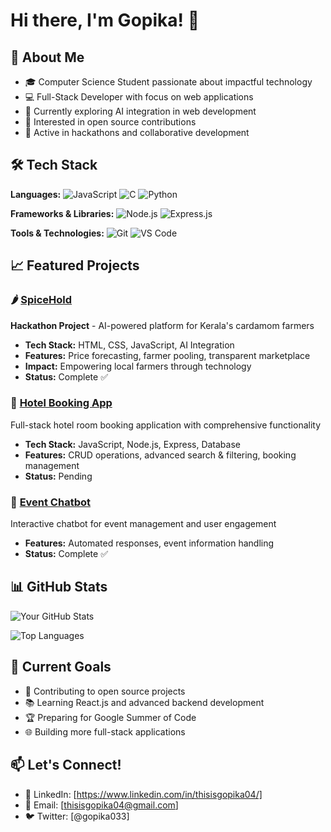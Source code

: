 # Hi there, I'm Gopika! 👋

## 🚀 About Me
- 🎓 Computer Science Student passionate about impactful technology
- 💻 Full-Stack Developer with focus on web applications
- 🌱 Currently exploring AI integration in web development
- 🤝 Interested in open source contributions 
- 🎯 Active in hackathons and collaborative development

## 🛠️ Tech Stack

**Languages:**
![JavaScript](https://img.shields.io/badge/-JavaScript-F7DF1E?style=flat-square&logo=javascript&logoColor=black)
![C](https://img.shields.io/badge/-C-A8B9CC?style=flat-square&logo=c&logoColor=black)
![Python](https://img.shields.io/badge/-Python-3776AB?style=flat-square&logo=python&logoColor=white)

**Frameworks & Libraries:**
![Node.js](https://img.shields.io/badge/-Node.js-339933?style=flat-square&logo=node.js&logoColor=white)
![Express.js](https://img.shields.io/badge/-Express.js-000000?style=flat-square&logo=express)

**Tools & Technologies:**
![Git](https://img.shields.io/badge/-Git-F05032?style=flat-square&logo=git&logoColor=white)
![VS Code](https://img.shields.io/badge/-VS%20Code-007ACC?style=flat-square&logo=visual-studio-code)


## 📈 Featured Projects

### 🌶️ [SpiceHold](https://github.com/thisisgopika/spicehold)
**Hackathon Project** - AI-powered platform for Kerala's cardamom farmers
- **Tech Stack:** HTML, CSS, JavaScript, AI Integration
- **Features:** Price forecasting, farmer pooling, transparent marketplace
- **Impact:** Empowering local farmers through technology
- **Status:** Complete ✅

### 🏨 [Hotel Booking App](https://github.com/thisisgopika/booking-app)
Full-stack hotel room booking application with comprehensive functionality
- **Tech Stack:** JavaScript, Node.js, Express, Database
- **Features:** CRUD operations, advanced search & filtering, booking management
- **Status:** Pending 

### 🤖 [Event Chatbot](https://github.com/thisisgopika/event-chatbot)
Interactive chatbot for event management and user engagement
- **Features:** Automated responses, event information handling
- **Status:** Complete ✅


## 📊 GitHub Stats

![Your GitHub Stats](https://github-readme-stats.vercel.app/api?username=thisisgopika&show_icons=true&theme=radical)

![Top Languages](https://github-readme-stats.vercel.app/api/top-langs/?username=thisisgopika&layout=compact&theme=radical)

## 🎯 Current Goals
- 🚀 Contributing to open source projects
- 📚 Learning React.js and advanced backend development
- 🏆 Preparing for Google Summer of Code
- 🌐 Building more full-stack applications

## 📫 Let's Connect!
- 💼 LinkedIn: [https://www.linkedin.com/in/thisisgopika04/]
- 📧 Email: [thisisgopika04@gmail.com]
- 🐦 Twitter: [@gopika033]
  


